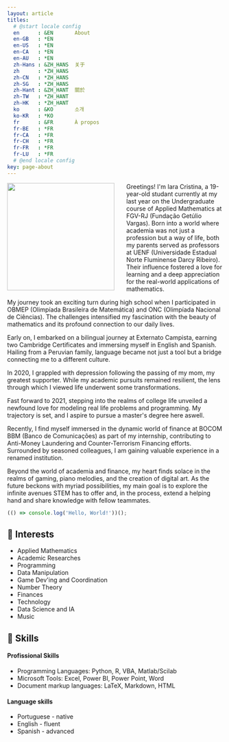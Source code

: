 ```yaml
---
layout: article
titles:
  # @start locale config
  en      : &EN       About
  en-GB   : *EN
  en-US   : *EN
  en-CA   : *EN
  en-AU   : *EN
  zh-Hans : &ZH_HANS  关于
  zh      : *ZH_HANS
  zh-CN   : *ZH_HANS
  zh-SG   : *ZH_HANS
  zh-Hant : &ZH_HANT  關於
  zh-TW   : *ZH_HANT
  zh-HK   : *ZH_HANT
  ko      : &KO       소개
  ko-KR   : *KO
  fr      : &FR       À propos
  fr-BE   : *FR
  fr-CA   : *FR
  fr-CH   : *FR
  fr-FR   : *FR
  fr-LU   : *FR
  # @end locale config
key: page-about
---
```

<div style="float:left; margin-right:2em;">
    <img src="https://raw.githubusercontent.com/iaracastro/iaracastro.github.io/master/profile.png" width="250"/>
</div>
<div>
Greetings! I'm Iara Cristina, a 19-year-old studant currently at my last year on the Undergraduate course of Applied Mathematics at FGV-RJ (Fundação Getúlio Vargas). Born into a world where academia was not just a profession but a way of life, both my parents served as professors at UENF (Universidade Estadual Norte Fluminense Darcy Ribeiro). Their influence fostered a love for learning and a deep appreciation for the real-world applications of mathematics.

My journey took an exciting turn during high school when I participated in OBMEP (Olimpíada Brasileira de Matemática) and ONC (Olimpíada Nacional de Ciências). The challenges intensified my fascination with the beauty of mathematics and its profound connection to our daily lives.

Early on, I embarked on a bilingual journey at Externato Campista, earning two Cambridge Certificates and immersing myself in English and Spanish. Hailing from a Peruvian family, language became not just a tool but a bridge connecting me to a different culture.

In 2020, I grappled with depression following the passing of my mom, my greatest supporter. While my academic pursuits remained resilient, the lens through which I viewed life underwent some transformations.

Fast forward to 2021, stepping into the realms of college life unveiled a newfound love for modeling real life problems and programming. My trajectory is set, and I aspire to pursue a master's degree here aswell.

Recently, I find myself immersed in the dynamic world of finance at BOCOM BBM (Banco de Comunicações) as part of my internship, contributing to Anti-Money Laundering and Counter-Terrorism Financing efforts. Surrounded by seasoned colleagues, I am gaining valuable experience in a renamed institution.

Beyond the world of academia and finance, my heart finds solace in the realms of gaming, piano melodies, and the creation of digital art. As the future beckons with myriad possibilities, my main goal is to explore the infinite avenues STEM has to offer and, in the process, extend a helping hand and share knowledge with fellow teammates.
</div>

```javascript
(() => console.log('Hello, World!'))();
```

## 🔬 Interests

- Applied Mathematics
- Academic Researches
- Programming
- Data Manipulation
- Game Dev'ing and Coordination
- Number Theory
- Finances
- Technology
- Data Science and IA
- Music

## 🚀 Skills

#### Profissional Skills
<p><ul>
<li> Programming Languages: Python, R, VBA, Matlab/Scilab</li>
<li>Microsoft Tools: Excel, Power BI, Power Point, Word</li>
<li>Document markup languages: LaTeX, Markdown, HTML</li>
</ul></p>

#### Language skills

<p><ul>
  <li>Portuguese - native</li>
  <li>English - fluent</li>
  <li>Spanish - advanced</li>
</ul></p>

<br><br>
